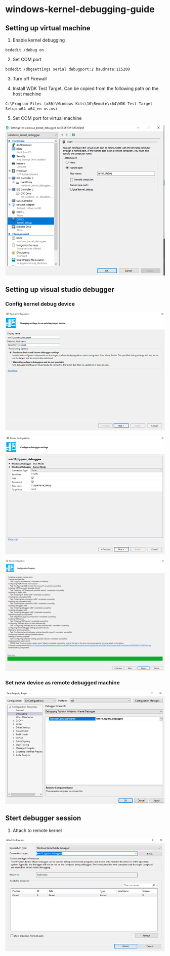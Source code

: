 # windows-kernel-debugging-guide

## Setting up virtual machine

1. Enable kernel debugging
``` 
bcdedit /debug on

```
2. Set COM port
``` 
bcdedit /dbgsettings serial debugport:2 baudrate:115200
```

3. Turn off Firewall   

4. Install WDK Test Target. Can be copied from the following path on the host machine
```
C:\Program Files (x86)\Windows Kits\10\Remote\x64\WDK Test Target Setup x64-x64_en-us.msi
```
  
5. Set COM port for virtual machine

![COM port for virtual machine](./images/com_port_for_debugger.PNG)

## Setting up visual studio debugger

### Config kernel debug device

![COM port for virtual machine](./images/config_debug_device_1.PNG)

![COM port for virtual machine](./images/config_debug_device_2.PNG)

![COM port for virtual machine](./images/config_debug_device_3.PNG)

### Set new device as remote debugged machine

![COM port for virtual machine](./images/config_remote_kernel_host.PNG)


## Stert debugger session

1. Attach to remote kernel

![COM port for virtual machine](./images/attach_to_remote_kernel.PNG)

